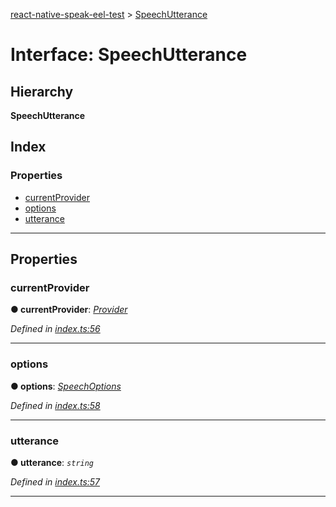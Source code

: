 [react-native-speak-eel-test](../README.md) > [SpeechUtterance](../interfaces/speechutterance.md)

# Interface: SpeechUtterance

## Hierarchy

**SpeechUtterance**

## Index

### Properties

* [currentProvider](speechutterance.md#currentprovider)
* [options](speechutterance.md#options)
* [utterance](speechutterance.md#utterance)

---

## Properties

<a id="currentprovider"></a>

###  currentProvider

**● currentProvider**: *[Provider](../classes/provider.md)*

*Defined in [index.ts:56](https://github.com/ericlewis/react-native-speak/blob/f509ee8/src/index.ts#L56)*

___
<a id="options"></a>

###  options

**● options**: *[SpeechOptions](speechoptions.md)*

*Defined in [index.ts:58](https://github.com/ericlewis/react-native-speak/blob/f509ee8/src/index.ts#L58)*

___
<a id="utterance"></a>

###  utterance

**● utterance**: *`string`*

*Defined in [index.ts:57](https://github.com/ericlewis/react-native-speak/blob/f509ee8/src/index.ts#L57)*

___

